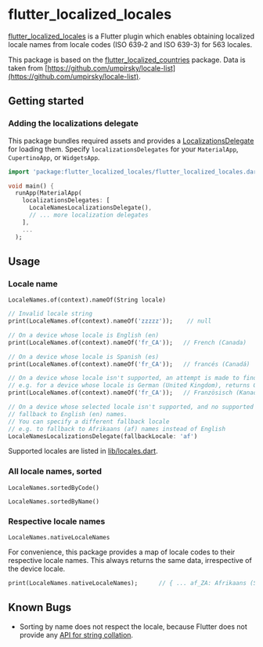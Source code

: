 # flutter_localized_locales

[flutter_localized_locales](https://pub.dev/packages/flutter_localized_locales) is a Flutter plugin which enables obtaining localized locale names from locale codes (ISO 639‑2 and ISO 639-3) for 563 locales.

This package is based on the [flutter_localized_countries](https://github.com/nickolas-pohilets/flutter-localized-countries) package. Data is taken from [https://github.com/umpirsky/locale-list](https://github.com/umpirsky/locale-list).

## Getting started

### Adding the localizations delegate
This package bundles required assets and provides a [LocalizationsDelegate](https://docs.flutter.io/flutter/widgets/LocalizationsDelegate-class.html) for loading them. Specify `localizationsDelegates` for your `MaterialApp`, `CupertinoApp`, or `WidgetsApp`.

```dart
import 'package:flutter_localized_locales/flutter_localized_locales.dart';

void main() {
  runApp(MaterialApp(
    localizationsDelegates: [
      LocaleNamesLocalizationsDelegate(),
      // ... more localization delegates
    ],
    ...
  );
```

## Usage

### Locale name
```LocaleNames.of(context).nameOf(String locale)```

```dart
// Invalid locale string
print(LocaleNames.of(context).nameOf('zzzzz'));    // null

// On a device whose locale is English (en)
print(LocaleNames.of(context).nameOf('fr_CA'));   // French (Canada)

// On a device whose locale is Spanish (es)
print(LocaleNames.of(context).nameOf('fr_CA'));   // francés (Canadá)

// On a device whose locale isn't supported, an attempt is made to find a supported one
// e.g. for a device whose locale is German (United Kingdom), returns German (de) names
print(LocaleNames.of(context).nameOf('fr_CA'));   // Französisch (Kanada)

// On a device whose selected locale isn't supported, and no supported locale can be found,
// fallback to English (en) names. 
// You can specify a different fallback locale
// e.g. to fallback to Afrikaans (af) names instead of English
LocaleNamesLocalizationsDelegate(fallbackLocale: 'af')
```

Supported locales are listed in [lib/locales.dart](lib/locales.dart).

### All locale names, sorted
```LocaleNames.sortedByCode()```

```LocaleNames.sortedByName()```

### Respective locale names 
```LocaleNames.nativeLocaleNames```

For convenience, this package provides a map of locale codes to their respective locale names. This always returns the same data, irrespective of the device locale.
```dart
print(LocaleNames.nativeLocaleNames);      // { ... af_ZA: Afrikaans (Suid-Afrika), ... ar: ال العربية السعودية) ...  as: অসমীয়া ... fr: Français ... en: English ... }
```

## Known Bugs

* Sorting by name does not respect the locale, because Flutter does not provide any [API for string collation](https://github.com/flutter/flutter/issues/27549).
